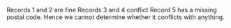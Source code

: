 
Records 1 and 2 are fine
Records 3 and 4 conflict
Record 5 has a missing postal code. Hence we cannot determine whether it conflicts with anything.
